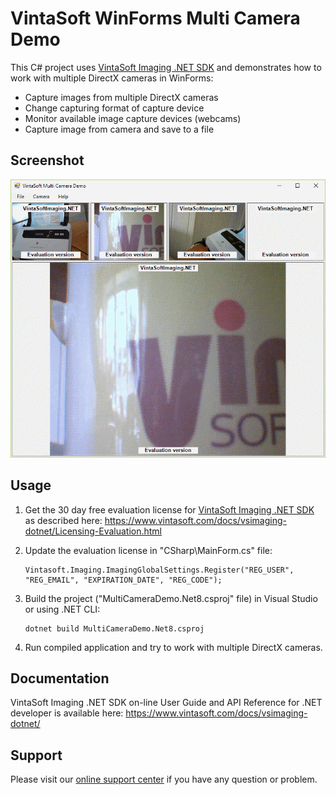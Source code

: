 # VintaSoft WinForms Multi Camera Demo

This C# project uses <a href="https://www.vintasoft.com/vsimaging-dotnet-index.html">VintaSoft Imaging .NET SDK</a> and demonstrates how to work with multiple DirectX cameras in WinForms:
* Capture images from multiple DirectX cameras
* Change capturing format of capture device
* Monitor available image capture devices (webcams)
* Capture image from camera and save to a file


## Screenshot
<img src="vintasoft-multi-camera-demo.png" title="VintaSoft Multi Camera Demo">


## Usage
1. Get the 30 day free evaluation license for <a href="https://www.vintasoft.com/vsimaging-dotnet-index.html" target="_blank">VintaSoft Imaging .NET SDK</a> as described here: <a href="https://www.vintasoft.com/docs/vsimaging-dotnet/Licensing-Evaluation.html" target="_blank">https://www.vintasoft.com/docs/vsimaging-dotnet/Licensing-Evaluation.html</a>

2. Update the evaluation license in "CSharp\MainForm.cs" file:
   ```
   Vintasoft.Imaging.ImagingGlobalSettings.Register("REG_USER", "REG_EMAIL", "EXPIRATION_DATE", "REG_CODE");
   ```

3. Build the project ("MultiCameraDemo.Net8.csproj" file) in Visual Studio or using .NET CLI:
   ```
   dotnet build MultiCameraDemo.Net8.csproj
   ```

4. Run compiled application and try to work with multiple DirectX cameras.


## Documentation
VintaSoft Imaging .NET SDK on-line User Guide and API Reference for .NET developer is available here: https://www.vintasoft.com/docs/vsimaging-dotnet/


## Support
Please visit our <a href="https://myaccount.vintasoft.com/">online support center</a> if you have any question or problem.
